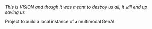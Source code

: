 *This is VISION and though it was meant to destroy us all, it will end up saving us.*

Project to build a local instance of a multimodal GenAI.